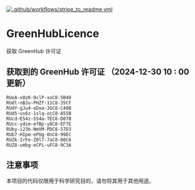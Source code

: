 [![.github/workflows/stripe_to_readme.yml](https://github.com/zjx-kimi/GreenHubLicence/actions/workflows/stripe_to_readme.yml/badge.svg)](https://github.com/zjx-kimi/GreenHubLicence/actions/workflows/stripe_to_readme.yml)
# GreenHubLicence
获取 GreenHub 许可证
## 获取到的 GreenHub 许可证 （2024-12-30 10 : 00 更新）
```
RUeA-xOzK-9clP-xoC8-5B48
RUdl-nBJu-PHZf-11C8-35CF
RUdY-gJu4-oDxa-JGC8-C40B
RUd5-us6z-1slq-ocC8-A55B
RUcd-E54z-5S4a-TEC8-D07B
RUcc-ydim-efBp-y8C8-EF7E
RUby-i23b-NmVM-PDC8-57D3
RUb7-HIpm-ePUg-0nC8-99EC
RUZk-IrFe-Z0l7-7aC8-08C6
RUZ8-umbg-oCPi-uFC8-9C3A
```

## 注意事项

本项目的代码仅限用于科学研究目的，请勿将其用于其他用途。


